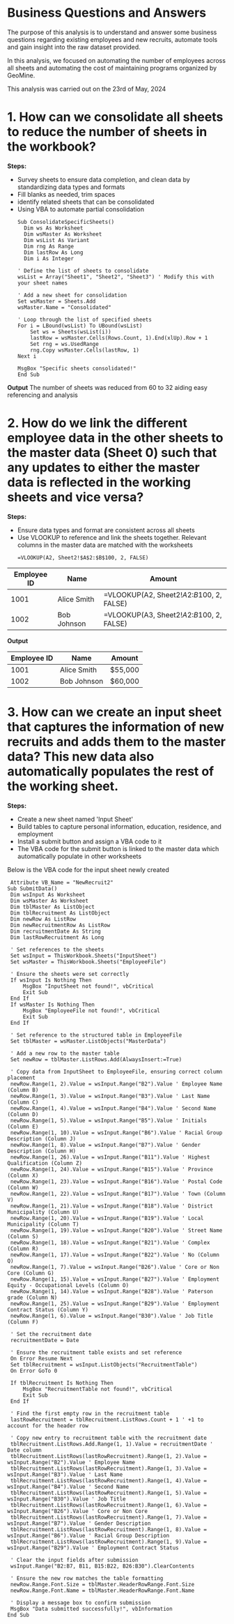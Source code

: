 # Business Questions and Answers
The purpose of this analysis is to understand and answer some business questions regarding existing employees 
and new recruits, automate tools and gain insight into the raw dataset provided.

In this analysis, we focused on automating the number of employees across all sheets and automating the cost
of maintaining programs organized by GeoMine.

This analysis was carried out on the 23rd of May, 2024

# 1. How can we consolidate all sheets to reduce the number of sheets in the workbook?

**Steps:**
  - Survey sheets to ensure data completion, and clean data by standardizing data types and formats
  - Fill blanks as needed, trim spaces
  - identify related sheets that can be consolidated
  - Using VBA to automate partial consolidation
    ```vbnet
    Sub ConsolidateSpecificSheets()
      Dim ws As Worksheet
      Dim wsMaster As Worksheet
      Dim wsList As Variant
      Dim rng As Range
      Dim lastRow As Long
      Dim i As Integer
    
    ' Define the list of sheets to consolidate
    wsList = Array("Sheet1", "Sheet2", "Sheet3") ' Modify this with your sheet names
    
    ' Add a new sheet for consolidation
    Set wsMaster = Sheets.Add
    wsMaster.Name = "Consolidated"
    
    ' Loop through the list of specified sheets
    For i = LBound(wsList) To UBound(wsList)
        Set ws = Sheets(wsList(i))
        lastRow = wsMaster.Cells(Rows.Count, 1).End(xlUp).Row + 1
        Set rng = ws.UsedRange
        rng.Copy wsMaster.Cells(lastRow, 1)
    Next i
    
    MsgBox "Specific sheets consolidated!"
    End Sub

**Output**
The number of sheets was reduced from 60 to 32 aiding easy referencing and analysis

# 2. How do we link the different employee data in the other sheets to the master data (Sheet 0) such that any updates to either the master data is reflected in the working sheets and vice versa?

**Steps:**
- Ensure data types and format are consistent across all sheets
- Use VLOOKUP to reference and link the sheets together. Relevant columns in the master data are matched with the worksheets
  ```excel
  =VLOOKUP(A2, Sheet2!$A$2:$B$100, 2, FALSE)

| Employee ID | Name        | Amount                                       |
|-------------|-------------|----------------------------------------------|
| 1001        | Alice Smith | =VLOOKUP(A2, Sheet2!$A$2:$B$100, 2, FALSE)   |
| 1002        | Bob Johnson | =VLOOKUP(A3, Sheet2!$A$2:$B$100, 2, FALSE)   |

**Output**

| Employee ID | Name        | Amount    |
|-------------|-------------|-----------|
| 1001        | Alice Smith | $55,000   |
| 1002        | Bob Johnson | $60,000   |

# 3. How can we create an input sheet that captures the information of new recruits and adds them to the master data? This new data also automatically populates the rest of the working sheet.

**Steps:**
- Create a new sheet named 'Input Sheet'
- Build tables to capture personal information, education, residence, and employment
- Install a submit button and assign a VBA code to it
- The VBA code for the submit button is linked to the master data which automatically populate in other worksheets

Below is the VBA code for the input sheet newly created
   ```vbnet
    Attribute VB_Name = "NewRecruit2"
  Sub SubmitData()
    Dim wsInput As Worksheet
    Dim wsMaster As Worksheet
    Dim tblMaster As ListObject
    Dim tblRecruitment As ListObject
    Dim newRow As ListRow
    Dim newRecruitmentRow As ListRow
    Dim recruitmentDate As String
    Dim lastRowRecruitment As Long

    ' Set references to the sheets
    Set wsInput = ThisWorkbook.Sheets("InputSheet")
    Set wsMaster = ThisWorkbook.Sheets("EmployeeFile")
    
    ' Ensure the sheets were set correctly
    If wsInput Is Nothing Then
        MsgBox "InputSheet not found!", vbCritical
        Exit Sub
    End If
    If wsMaster Is Nothing Then
        MsgBox "EmployeeFile not found!", vbCritical
        Exit Sub
    End If
    
    ' Set reference to the structured table in EmployeeFile
    Set tblMaster = wsMaster.ListObjects("MasterData")
    
    ' Add a new row to the master table
    Set newRow = tblMaster.ListRows.Add(AlwaysInsert:=True)
    
    ' Copy data from InputSheet to EmployeeFile, ensuring correct column placement
    newRow.Range(1, 2).Value = wsInput.Range("B2").Value ' Employee Name (Column B)
    newRow.Range(1, 3).Value = wsInput.Range("B3").Value ' Last Name (Column C)
    newRow.Range(1, 4).Value = wsInput.Range("B4").Value ' Second Name (Column D)
    newRow.Range(1, 5).Value = wsInput.Range("B5").Value ' Initials (Column E)
    newRow.Range(1, 10).Value = wsInput.Range("B6").Value ' Racial Group Description (Column J)
    newRow.Range(1, 8).Value = wsInput.Range("B7").Value ' Gender Description (Column H)
    newRow.Range(1, 26).Value = wsInput.Range("B11").Value ' Highest Qualification (Column Z)
    newRow.Range(1, 24).Value = wsInput.Range("B15").Value ' Province (Column X)
    newRow.Range(1, 23).Value = wsInput.Range("B16").Value ' Postal Code (Column W)
    newRow.Range(1, 22).Value = wsInput.Range("B17").Value ' Town (Column V)
    newRow.Range(1, 21).Value = wsInput.Range("B18").Value ' District Municipality (Column U)
    newRow.Range(1, 20).Value = wsInput.Range("B19").Value ' Local Municipality (Column T)
    newRow.Range(1, 19).Value = wsInput.Range("B20").Value ' Street Name (Column S)
    newRow.Range(1, 18).Value = wsInput.Range("B21").Value ' Complex (Column R)
    newRow.Range(1, 17).Value = wsInput.Range("B22").Value ' No (Column Q)
    newRow.Range(1, 7).Value = wsInput.Range("B26").Value ' Core or Non Core (Column G)
    newRow.Range(1, 15).Value = wsInput.Range("B27").Value ' Employment Equity - Occupational Levels (Column O)
    newRow.Range(1, 14).Value = wsInput.Range("B28").Value ' Paterson grade (Column N)
    newRow.Range(1, 25).Value = wsInput.Range("B29").Value ' Employment Contract Status (Column Y)
    newRow.Range(1, 6).Value = wsInput.Range("B30").Value ' Job Title (Column F)
    
    ' Set the recruitment date
    recruitmentDate = Date
    
    ' Ensure the recruitment table exists and set reference
    On Error Resume Next
    Set tblRecruitment = wsInput.ListObjects("RecruitmentTable")
    On Error GoTo 0
    
    If tblRecruitment Is Nothing Then
        MsgBox "RecruitmentTable not found!", vbCritical
        Exit Sub
    End If
    
    ' Find the first empty row in the recruitment table
    lastRowRecruitment = tblRecruitment.ListRows.Count + 1 ' +1 to account for the header row
    
    ' Copy new entry to recruitment table with the recruitment date
    tblRecruitment.ListRows.Add.Range(1, 1).Value = recruitmentDate ' Date column
    tblRecruitment.ListRows(lastRowRecruitment).Range(1, 2).Value = wsInput.Range("B2").Value ' Employee Name
    tblRecruitment.ListRows(lastRowRecruitment).Range(1, 3).Value = wsInput.Range("B3").Value ' Last Name
    tblRecruitment.ListRows(lastRowRecruitment).Range(1, 4).Value = wsInput.Range("B4").Value ' Second Name
    tblRecruitment.ListRows(lastRowRecruitment).Range(1, 5).Value = wsInput.Range("B30").Value ' Job Title
    tblRecruitment.ListRows(lastRowRecruitment).Range(1, 6).Value = wsInput.Range("B26").Value ' Core or Non Core
    tblRecruitment.ListRows(lastRowRecruitment).Range(1, 7).Value = wsInput.Range("B7").Value ' Gender Description
    tblRecruitment.ListRows(lastRowRecruitment).Range(1, 8).Value = wsInput.Range("B6").Value ' Racial Group Description
    tblRecruitment.ListRows(lastRowRecruitment).Range(1, 9).Value = wsInput.Range("B29").Value ' Employment Contract Status
    
    ' Clear the input fields after submission
    wsInput.Range("B2:B7, B11, B15:B22, B26:B30").ClearContents
    
    ' Ensure the new row matches the table formatting
    newRow.Range.Font.Size = tblMaster.HeaderRowRange.Font.Size
    newRow.Range.Font.Name = tblMaster.HeaderRowRange.Font.Name
    
    ' Display a message box to confirm submission
    MsgBox "Data submitted successfully!", vbInformation
  End Sub



